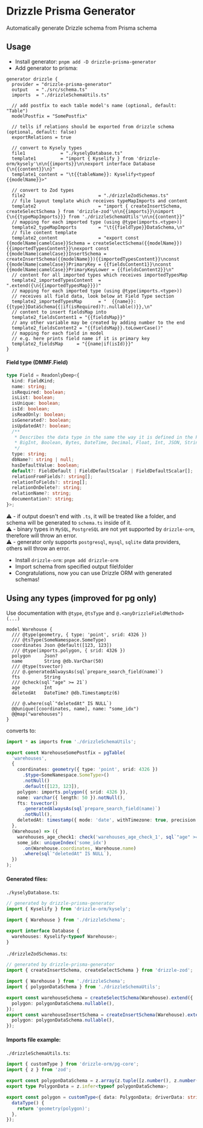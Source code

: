 # Drizzle Prisma Generator

Automatically generate Drizzle schema from Prisma schema

## Usage

- Install generator: `pnpm add -D drizzle-prisma-generator`
- Add generator to prisma:

```Prisma
generator drizzle {
  provider = "drizzle-prisma-generator"
  output   = "./src/schema.ts"
  imports  = "./drizzleSchemaUtils.ts"

  // add postfix to each table model's name (optional, default: "Table")
  modelPostfix = "SomePostfix"

  // tells if relations should be exported from drizzle schema (optional, default: false)
  exportRelations = true

  // convert to Kysely types
  file1             = "./kyselyDatabase.ts"
  template1         = "import { Kyselify } from 'drizzle-orm/kysely'\n\n{{imports}}\n\nexport interface Database {\n{{content}}\n}"
  template1_content = "\t{{tableName}}: Kyselify<typeof {{modelName}}>"

  // convert to Zod types
  file2                           = "./drizzleZodSchemas.ts"
  // file layout template which receives typeMapImports and content
  template2                       = "import { createInsertSchema, createSelectSchema } from 'drizzle-zod'\n\n{{imports}}\nimport {\n{{typeMapImports}}} from './drizzleSchemaUtils'\n\n{{content}}"
  // mapping for each imported type (using @type(imports.<type>))
  template2_typeMapImports        = "\t{{fieldType}}DataSchema,\n"
  // file content template
  template2_content               = "export const {{modelName|camelCase}}Schema = createSelectSchema({{modelName}}){{importedTypesContent}}\nexport const {{modelName|camelCase}}InsertSchema = createInsertSchema({{modelName}}){{importedTypesContent}}\nconst {{modelName|camelCase}}PrimaryKey = {{fieldsContent1}}\nconst {{modelName|camelCase}}PrimaryKeyLower = {{fieldsContent2}}\n"
  // content for all imported types which receives importedTypesMap
  template2_importedTypesContent  = ".extend({\n{{importedTypesMap}}})"
  // mapping for each imported type (using @type(imports.<type>))
  // receives all field data, look below at Field Type section
  template2_importedTypesMap      = "  {{name}}: {{type}}DataSchema{{|if(isRequired)?:.nullable()}},\n"
  // content to insert fieldsMap into
  template2_fieldsContent1 = "{{fieldsMap}}"
  // any other variable may be created by adding number to the end
  template2_fieldsContent2 = "{{fieldsMap}}.toLowerCase()"
  // mapping for each field in model
  // e.g. here prints field name if it is primary key
  template2_fieldsMap     = "{{name|if(isId)}}"
}
```

#### Field type (DMMF.Field)

```ts
type Field = ReadonlyDeep<{
  kind: FieldKind;
  name: string;
  isRequired: boolean;
  isList: boolean;
  isUnique: boolean;
  isId: boolean;
  isReadOnly: boolean;
  isGenerated?: boolean;
  isUpdatedAt?: boolean;
  /**
   * Describes the data type in the same the way it is defined in the Prisma schema:
   * BigInt, Boolean, Bytes, DateTime, Decimal, Float, Int, JSON, String, $ModelName
   */
  type: string;
  dbName?: string | null;
  hasDefaultValue: boolean;
  default?: FieldDefault | FieldDefaultScalar | FieldDefaultScalar[];
  relationFromFields?: string[];
  relationToFields?: string[];
  relationOnDelete?: string;
  relationName?: string;
  documentation?: string;
}>;
```

:warning: - if output doesn't end with `.ts`, it will be treated like a folder, and schema will be generated to `schema.ts` inside of it.  
:warning: - binary types in `MySQL`, `PostgreSQL` are not yet supported by `drizzle-orm`, therefore will throw an error.  
:warning: - generator only supports `postgresql`, `mysql`, `sqlite` data providers, others will throw an error.

- Install `drizzle-orm`: `pnpm add drizzle-orm`
- Import schema from specified output file\folder
- Congratulations, now you can use Drizzle ORM with generated schemas!

## Using any types (improved for pg only)

Use documentation with `@type`, `@tsType` and `@.<anyDrizzleFieldMethod>(...)`

```prisma
model Warehouse {
  /// @type(geometry, { type: 'point', srid: 4326 })
  /// @tsType(SomeNamespace.SomeType)
  coordinates Json @default([123, 123])
  /// @type(imports.polygon, { srid: 4326 })
  polygon     Json?
  name        String @db.VarChar(50)
  /// @type(tsvector)
  /// @.generatedAlwaysAs(sql`prepare_search_field(name)`)
  fts         String
  /// @check(sql`"age" >= 21`)
  age         Int
  deletedAt   DateTime? @db.Timestamptz(6)

  /// @.where(sql`"deletedAt" IS NULL`)
  @@unique([coordinates, name], name: "some_idx")
  @@map("warehouses")
}
```

converts to:

```ts
import * as imports from './drizzleSchemaUtils';

export const WarehouseSomePostfix = pgTable(
  'warehouses',
  {
    coordinates: geometry({ type: 'point', srid: 4326 })
      .$type<SomeNamespace.SomeType>()
      .notNull()
      .default([123, 123]),
    polygon: imports.polygon({ srid: 4326 }),
    name: varchar({ length: 50 }).notNull(),
    fts: tsvector()
      .generatedAlwaysAs(sql`prepare_search_field(name)`)
      .notNull(),
    deletedAt: timestamp({ mode: 'date', withTimezone: true, precision: 6 }),
  },
  (Warehouse) => ({
    warehouses_age_check1: check('warehouses_age_check_1', sql`"age" >= 21`),
    some_idx: uniqueIndex('some_idx')
      .on(Warehouse.coordinates, Warehouse.name)
      .where(sql`"deletedAt" IS NULL`),
  })
);
```

#### Generated files:

`./kyselyDatabase.ts`:

```ts
// generated by drizzle-prisma-generator
import { Kyselify } from 'drizzle-orm/kysely';

import { Warehouse } from './drizzleSchema';

export interface Database {
  warehouses: Kyselify<typeof Warehouse>;
}
```

`./drizzleZodSchemas.ts`:

```ts
// generated by drizzle-prisma-generator
import { createInsertSchema, createSelectSchema } from 'drizzle-zod';

import { Warehouse } from './drizzleSchema';
import { polygonDataSchema } from './drizzleSchemaUtils';

export const warehouseSchema = createSelectSchema(Warehouse).extend({
  polygon: polygonDataSchema.nullable(),
});
export const warehouseInsertSchema = createInsertSchema(Warehouse).extend({
  polygon: polygonDataSchema.nullable(),
});
```

#### Imports file example:

`./drizzleSchemaUtils.ts`:

```ts
import { customType } from 'drizzle-orm/pg-core';
import { z } from 'zod';

export const polygonDataSchema = z.array(z.tuple([z.number(), z.number()]));
export type PolygonData = z.infer<typeof polygonDataSchema>;

export const polygon = customType<{ data: PolygonData; driverData: string }>({
  dataType() {
    return 'geometry(polygon)';
  },
});
```
